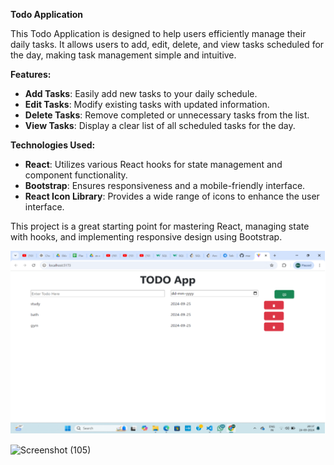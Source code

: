 ﻿**Todo Application**

This Todo Application is designed to help users efficiently manage their daily tasks. It allows users to add, edit, delete, and view tasks scheduled for the day, making task management simple and intuitive.

**Features:**

- **Add Tasks**: Easily add new tasks to your daily schedule.
- **Edit Tasks**: Modify existing tasks with updated information.
- **Delete Tasks**: Remove completed or unnecessary tasks from the list.
- **View Tasks**: Display a clear list of all scheduled tasks for the day.

**Technologies Used:**

- **React**: Utilizes various React hooks for state management and component functionality.
- **Bootstrap**: Ensures responsiveness and a mobile-friendly interface.
- **React Icon Library**: Provides a wide range of icons to enhance the user interface.

This project is a great starting point for mastering React, managing state with hooks, and implementing responsive design using Bootstrap.

![](Aspose.Words.c554b891-c581-4d9d-876c-197cd2a50573.001.png)

![Screenshot (105)](https://github.com/user-attachments/assets/7800d398-eb9b-43e3-9b5b-094a3b1e7149)
